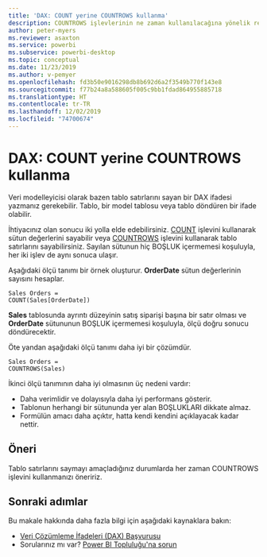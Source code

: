 ```yaml
---
title: 'DAX: COUNT yerine COUNTROWS kullanma'
description: COUNTROWS işlevlerinin ne zaman kullanılacağına yönelik rehber.
author: peter-myers
ms.reviewer: asaxton
ms.service: powerbi
ms.subservice: powerbi-desktop
ms.topic: conceptual
ms.date: 11/23/2019
ms.author: v-pemyer
ms.openlocfilehash: fd3b50e9016298db8b692d6a2f3549b770f143e8
ms.sourcegitcommit: f77b24a8a588605f005c9bb1fdad864955885718
ms.translationtype: HT
ms.contentlocale: tr-TR
ms.lasthandoff: 12/02/2019
ms.locfileid: "74700674"
---
```

# <a name="dax-use-countrows-instead-of-count"></a>DAX: COUNT yerine COUNTROWS kullanma

Veri modelleyicisi olarak bazen tablo satırlarını sayan bir DAX ifadesi yazmanız gerekebilir. Tablo, bir model tablosu veya tablo döndüren bir ifade olabilir.

İhtiyacınız olan sonucu iki yolla elde edebilirsiniz. [COUNT](/dax/count-function-dax) işlevini kullanarak sütun değerlerini sayabilir veya [COUNTROWS](/dax/countrows-function-dax) işlevini kullanarak tablo satırlarını sayabilirsiniz. Sayılan sütunun hiç BOŞLUK içermemesi koşuluyla, her iki işlev de aynı sonuca ulaşır.

Aşağıdaki ölçü tanımı bir örnek oluşturur. **OrderDate** sütun değerlerinin sayısını hesaplar.

```dax
Sales Orders =
COUNT(Sales[OrderDate])
```

**Sales** tablosunda ayrıntı düzeyinin satış siparişi başına bir satır olması ve **OrderDate** sütununun BOŞLUK içermemesi koşuluyla, ölçü doğru sonucu döndürecektir.

Öte yandan aşağıdaki ölçü tanımı daha iyi bir çözümdür.

```dax
Sales Orders =
COUNTROWS(Sales)
```

İkinci ölçü tanımının daha iyi olmasının üç nedeni vardır:

- Daha verimlidir ve dolayısıyla daha iyi performans gösterir.
- Tablonun herhangi bir sütununda yer alan BOŞLUKLARI dikkate almaz.
- Formülün amacı daha açıktır, hatta kendi kendini açıklayacak kadar nettir.

## <a name="recommendation"></a>Öneri

Tablo satırlarını saymayı amaçladığınız durumlarda her zaman COUNTROWS işlevini kullanmanızı öneririz.

## <a name="next-steps"></a>Sonraki adımlar

Bu makale hakkında daha fazla bilgi için aşağıdaki kaynaklara bakın:

- [Veri Çözümleme İfadeleri (DAX) Başvurusu](/dax/)
- Sorularınız mı var? [Power BI Topluluğu'na sorun](https://community.powerbi.com/)
